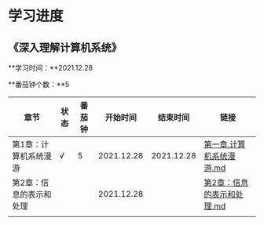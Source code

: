 # 学习进度

## 《深入理解计算机系统》

**学习时间：**2021.12.28

**番茄钟个数：**5

| 章节                    | 状态 | 番茄钟 | 开始时间   | 结束时间   | 链接                                                         |
| ----------------------- | ---- | ------ | ---------- | ---------- | ------------------------------------------------------------ |
| 第1章：计算机系统漫游   | √    | 5      | 2021.12.28 | 2021.12.28 | [第一章.计算机系统漫游.md](computer-system\第一章.计算机系统漫游.md) |
| 第2章：信息的表示和处理 |      |        | 2021.12.28 |            | [第2章：信息的表示和处理.md](computer-system\第2章：信息的表示和处理.md) |
|                         |      |        |            |            |                                                              |

